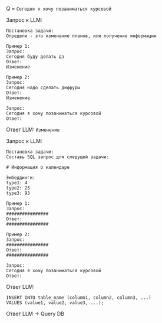 Q = ```Сегодня я хочу позаниматься курсовой```

Запрос к LLM:
```
Постановка задачи:
Определи - это изменение планов, или получение информации

Пример 1:
Запрос:
Сегодня буду делать дз
Ответ:
Изменение

Пример 2:
Запрос:
Сегодня надо сделать диффуры
Ответ:
Изменение

Запрос:
Сегодня я хочу позаниматься курсовой
Ответ:
```
Ответ LLM:
```Изменение```

Запрос к LLM:
```
Постановка задачи:
Составь SQL запрос для следущей задачи:

# Информация о календаре

Эмбеддинги:
type1: 4
type2: 25
type3: 93

Пример 1:
Запрос:
################
Ответ:
################

Пример 2:
Запрос:
################
Ответ:
################

Запрос:
Сегодня я хочу позаниматься курсовой
Ответ:
```

Ответ LLM:
```
INSERT INTO table_name (column1, column2, column3, ...)
VALUES (value1, value2, value3, ...);
```

Ответ LLM -> Query DB
